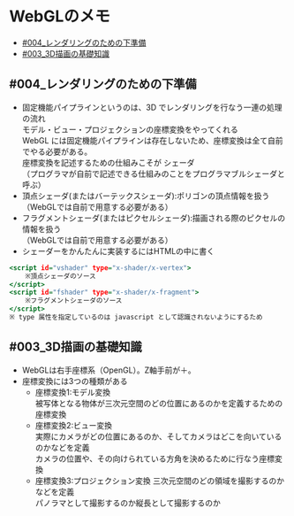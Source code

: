 # WebGLのメモ
- [#004_レンダリングのための下準備](#004_レンダリングのための下準備)
- [#003_3D描画の基礎知識](#003_3D描画の基礎知識)

## #004_レンダリングのための下準備
- 固定機能パイプラインというのは、3D でレンダリングを行なう一連の処理の流れ  
モデル・ビュー・プロジェクションの座標変換をやってくれる  
WebGL には固定機能パイプラインは存在しないため、座標変換は全て自前でやる必要がある。  
座標変換を記述するための仕組みこそが シェーダ  
（プログラマが自前で記述できる仕組みのことをプログラマブルシェーダと呼ぶ）
- 頂点シェーダ(またはバーテックスシェーダ):ポリゴンの頂点情報を扱う  
（WebGLでは自前で用意する必要がある）
- フラグメントシェーダ(またはピクセルシェーダ):描画される際のピクセルの情報を扱う  
（WebGLでは自前で用意する必要がある）
- シェーダーをかんたんに実装するにはHTMLの中に書く

``` sample.html
<script id="vshader" type="x-shader/x-vertex">
    ※頂点シェーダのソース
</script>
<script id="fshader" type="x-shader/x-fragment">
    ※フラグメントシェーダのソース
</script>
※ type 属性を指定しているのは javascript として認識されないようにするため
```

## #003_3D描画の基礎知識
- WebGLは右手座標系（OpenGL）。Z軸手前が＋。
- 座標変換には3つの種類がある
  - 座標変換1:モデル変換  
被写体となる物体が三次元空間のどの位置にあるのかを定義するための座標変換
  - 座標変換2:ビュー変換  
実際にカメラがどの位置にあるのか、そしてカメラはどこを向いているのかなどを定義  
カメラの位置や、その向けられている方角を決めるために行なう座標変換  
  - 座標変換3:プロジェクション変換
三次元空間のどの領域を撮影するのかなどを定義  
パノラマとして撮影するのか縦長として撮影するのか
